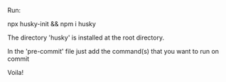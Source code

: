 Run:

npx husky-init && npm i husky

The directory 'husky' is installed at the root directory.

In the 'pre-commit' file just add the command(s) that you want to run on commit

Voila!
